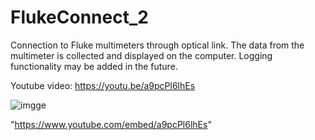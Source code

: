 # FlukeConnect_2
Connection to Fluke multimeters through optical link. The data from the multimeter is collected and displayed on the computer.
Logging functionality may be added in the future.

Youtube video: https://youtu.be/a9pcPl6lhEs

![imgge](https://img.youtube.com/vi/a9pcPl6lhEs/maxresdefault.jpg)

"https://www.youtube.com/embed/a9pcPl6lhEs"
